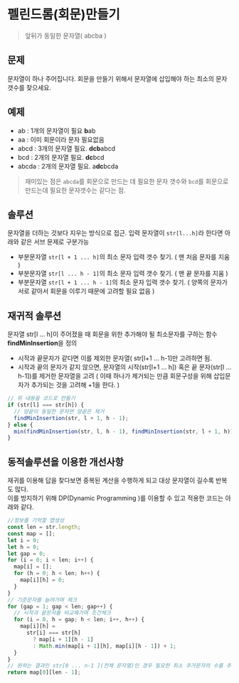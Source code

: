 # 펠린드롬(회문)만들기

> 앞뒤가 동일한 문자열( abcba )

## 문제

문자열이 하나 주어집니다. 회문을 만들기 위해서 문자열에 삽입해야 하는 최소의 문자 갯수를 찾으세요.

## 예제

- ab : 1개의 문자열이 필요 **b**ab
- aa : 이미 회문이라 문자 필요없음
- abcd : 3개의 문자열 필요. **dcb**abcd
- bcd : 2개의 문자열 필요. **dc**bcd
- abcda : 2개의 문자열 필요. a**dc**bcda

> 재미있는 점은 <code>abcda</code>를 회문으로 만드는 데 필요한 문자 갯수와 <code>bcd</code>를 회문으로 만드는데 필요한 문자갯수는 같다는 점.

## 솔루션

문자열을 더하는 것보다 지우는 방식으로 접근.
입력 문자열이 <code>str[l...h]</code>라 한다면 아래와 같은 서브 문제로 구분가능

- 부분문자열 <code>str[l + 1 ... h]</code>의 최소 문자 입력 갯수 찾기. ( 맨 처음 문자를 지움 )
- 부분문자열 <code>str[l ... h - 1]</code>의 최소 문자 입력 갯수 찾기. ( 맨 끝 문자를 지움 )
- 부분문자열 <code>str[l + 1 ... h - 1]</code>의 최소 문자 입력 갯수 찾기. ( 양쪽의 문자가 서로 같아서 회문을 이루기 때문에 고려할 필요 없음 )

## 재귀적 솔루션

문자열 str[l ... h]이 주어졌을 때 회문을 위한 추가해야 될 최소문자를 구하는 함수 **findMinInsertion**을 정의

- 시작과 끝문자가 같다면 이를 제외한 문자열( str[l+1 ... h-1]만 고려하면 됨.
- 시작과 끝의 문자가 같지 않으면, 문자열의 시작(str[l+1 ... h]) 혹은 끝 문자(str[l ... h-1])를 제거한 문자열을 고려 ( 이때 하나가 제거되는 만큼 회문구성을 위해 삽입문자가 추가되는 것을 고려해 +1을 한다. )

```javascript
// 위 내용을 코드로 만들기
if (str[l] === str[h]) {
  // 양끝이 동일한 문자면 양끝은 제거
  findMinInsertion(str, l + 1, h - 1);
} else {
  min(findMinInsertion(str, l, h - 1), findMinInsertion(str, l + 1, h)) + 1;
}
```

## 동적솔루션을 이용한 개선사항

재귀를 이용해 답을 찾다보면 중복된 계산을 수행하게 되고 대상 문자열이 길수록 반복도 많다.  
이를 방지하기 위해 DP(Dynamic Programming )를 이용할 수 있고 적용한 코드는 아래와 같다.

```javascript
//정보를 기억할 맵생성
const len = str.length;
const map = [];
let i = 0;
let h = 0;
let gap = 0;
for (i = 0; i < len; i++) {
  map[i] = [];
  for (h = 0; h < len; h++) {
    map[i][h] = 0;
  }
}
// 기준문자를 늘려가며 체크
for (gap = 1; gap < len; gap++) {
  // 시작과 끝문자를 비교해가며 조건체크
  for (i = 0, h = gap; h < len; i++, h++) {
    map[i][h] =
      str[i] === str[h]
        ? map[i + 1][h - 1]
        : Math.min(map[i + 1][h], map[i][h - 1]) + 1;
  }
}
// 원하는 결과인 str[0 ... n-1 ](전체 문자열)인 경우 필요한 최소 추가문자의 수를 추출
return map[0][len - 1];
```
